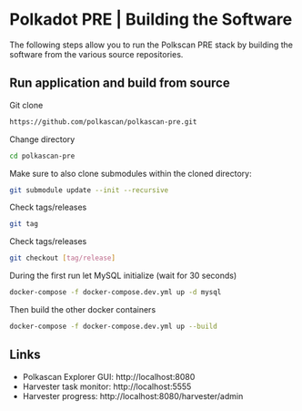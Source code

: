 # Polkadot PRE | Building the Software
The following steps allow you to run the Polkscan PRE stack by building the software from the various source repositories.

## Run application and build from source
Git clone
```bash
https://github.com/polkascan/polkascan-pre.git
```

Change directory
```bash
cd polkascan-pre
```

Make sure to also clone submodules within the cloned directory: 
```bash
git submodule update --init --recursive
```

Check tags/releases
```bash
git tag
```

Check tags/releases
```bash
git checkout [tag/release]
```

During the first run let MySQL initialize (wait for 30 seconds)
```bash
docker-compose -f docker-compose.dev.yml up -d mysql
```

Then build the other docker containers
```bash
docker-compose -f docker-compose.dev.yml up --build
```

## Links
* Polkascan Explorer GUI: http://localhost:8080
* Harvester task monitor: http://localhost:5555
* Harvester progress: http://localhost:8080/harvester/admin